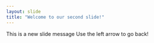 ```yaml
---
layout: slide
title: "Welcome to our second slide!"
---
```

This is a new slide message
Use the left arrow to go back!
